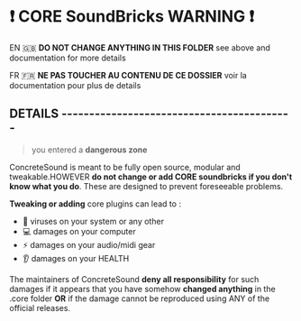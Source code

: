# :exclamation: CORE SoundBricks WARNING :exclamation:

EN :uk: **DO NOT CHANGE ANYTHING IN THIS FOLDER**
see above and documentation for more details

FR :fr: **NE PAS TOUCHER AU CONTENU DE CE DOSSIER**
voir la documentation pour plus de details


## DETAILS ------------------------------------------

> you entered a **dangerous zone**

ConcreteSound is meant to be fully open source,
modular and tweakable.HOWEVER
**do not change or add CORE soundbricks
if you don't know what you do**.
These are designed to prevent foreseeable problems.

**Tweaking or adding** core plugins can lead to :
- :bug: viruses on your system or any other
- :computer: damages on your computer
- :zap: damages on your audio/midi gear
- :ear: damages on your HEALTH

The maintainers of ConcreteSound
**deny all responsibility** for such damages
if it appears that you have somehow
**changed anything** in the .core folder
**OR** if the damage cannot be reproduced
using ANY of the official releases.
